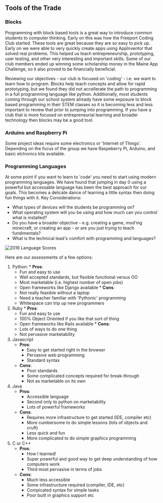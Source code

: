 ## Tools of the Trade
### Blocks
Programming with block based tools is a great way to introduce common
students to computer thinking. Early on this was how the Freeport
Coding Club started. These tools are great because they are so
easy to pick up. Early on we were able to very quickly create apps
using AppInventor that solved real problems. This helped us teach
entrepreneurship, prototyping, user testing, and other very
interesting and important skills. Some of our club members ended up
winning some scholarship money in the Maine App Challenge, so it also
proved to be financially beneficial.

Reviewing our objectives - our club is focused on 'coding' - i.e. we want
to learn how to program. Blocks help teach concepts and allow for rapid
prototyping, but we found they did not accellerate the path to
programming in a full programming language like python. Additionally,
most students coming through our school system already have some
exposure to block based programming in their STEM classes so it is becoming
less and less important to review that prior to jumping into programming.
If you have a club that is more focused on entrepreneurial learning
and broader technology then blocks may be a good tool.

### Arduino and Raspberry Pi
Some project ideas require some electronics or 'Internet of Things'.
Depending on the focus of the group we have Raspeberry Pi, Arduino,
and basic elctronics kits available.

### Programming Languages
At some point if you want to learn to 'code' you need to start using modern
programming languages.  We have found that jumping in day 0 using a powerful
but accessable language has been the best approach for our goals. This
becomes a delicate dance of learning a little syntax then doing fun things
with it.
Key Considerations:
*   What types of devices will the students be programming on?
*   What operating system will you be using and how much can you control
what is installed?
*   Do you have a broader objective - e.g. creating a game, mod'ing minecraft,
or creating an app - or are you just trying to teach fundimentals?
*   What is the technical lead's comfort with programming and languages?

![2016 Language Scores](https://static1.squarespace.com/static/51361f2fe4b0f24e710af7ae/t/56b1187d4c2f85efc5598bb1/1454446752995/?format=1500w)

Here are our assessments of a few options:

1.   Python:
    *   **Pros**:
        - Fun and easy to use
        - Well accepted standards, but flexible functional versus OO
        - Most marketable (i.e. highest number of open jobs)
        - Open frameworks like Django available
    *   **Cons**:
        - Not really feasible without a laptop
        - Need a teacher familiar with 'Pythonic' programming
        - Whitespace can trip up new programmers
2.   Ruby
    *   **Pros**:
        - Fun and easy to use
        - 100% Object Oriented if you like that sort of thing
        - Open frameworks like Rails available
    *   **Cons**:
        - Lots of ways to do one thing
        - Not pervasive marketability
3.  Javascript
    *   **Pros**:
        - Easy to get started right in the browser
        - Pervasive web programming
        - Standard syntax
    *   **Cons**:
        - Poor standards
        - Some complicated concepts required for break-through
        - Not as marketable on its own
4.  Java
    *   **Pros**:
        - Accessible language
        - Second only to python on marketability
        - Lots of powerful frameworks
    *   **Cons**:
        - Requires more infrastructure to get started (IDE, compiler etc)
        - More cumbersome to do simple lessons (lots of objects and cruft)
        - Less quick and fun
        - More complicated to do simple graphics programming
5.  C or C++
    *   **Pros**:
        - How I learned!
        - Super powerful and good way to get deep understanding of how computers work
        - Third most pervasive in terms of jobs
    *   **Cons**:
        - Much less accessible
        - Some infrastructure required (compiler, IDE, etc)
        - Compicated syntax for simple tasks
        - Poor built in graphics support etc
